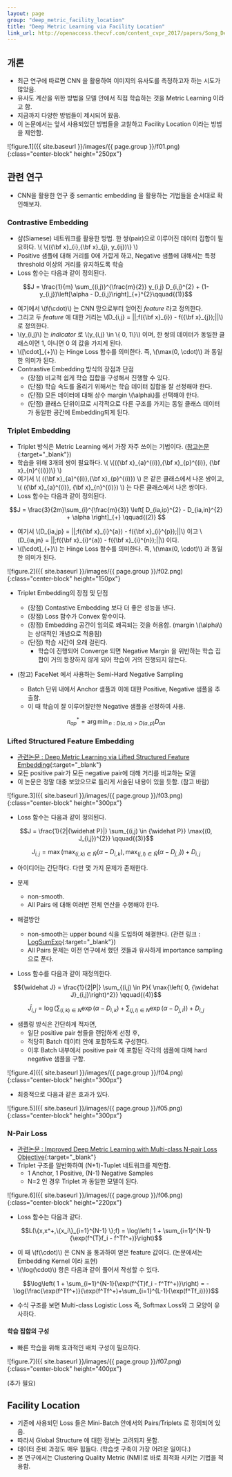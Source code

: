 ```yaml
---
layout: page
group: "deep_metric_facility_location"
title: "Deep Metric Learning via Facility Location"
link_url: http://openaccess.thecvf.com/content_cvpr_2017/papers/Song_Deep_Metric_Learning_CVPR_2017_paper.pdf
---
```


## 개론

- 최근 연구에 따르면 CNN 을 활용하여 이미지의 유사도를 측정하고자 하는 시도가 많았음.
- 유사도 계산을 위한 방법을 모델 안에서 직접 학습하는 것을 Metric Learning 이라고 함.
- 지금까지 다양한 방법들이 제시되어 왔음.
- 이 논문에서는 앞서 사용되었던 방법들을 고찰하고 Facility Location 이라는 방법을 제안함.

![figure.1]({{ site.baseurl }}/images/{{ page.group }}/f01.png){:class="center-block" height="250px"}

## 관련 연구

- CNN을 활용한 연구 중 semantic embedding 을 활용하는 기법들을 순서대로 확인해보자.

### Contrastive Embedding

- 샴(Siamese) 네트워크를 활용한 방법. 한 쌍(pair)으로 이루어진 데이터 집합이 필요하다. \\( \\{({\bf x}\_{i},{\bf x}\_{j}, y\_{ij})\\} \\)
- Positive 샘플에 대해 거리를 0에 가깝게 하고, Negative 샘플에 대해서는 특정 threshold 이상의 거리를 유지하도록 학습
- Loss 함수는 다음과 같이 정의된다.

$$J = \frac{1}{m} \sum_{(i,j)}^{\frac{m}{2}} y_{i,j} D_{i,j}^{2} + (1-y_{i,j})\left[\alpha - D_{i,j}\right]_{+}^{2}\qquad{(1)}$$

- 여기에서 \\(f(\cdot)\\) 는 CNN 망으로부터 얻어진 *feature* 라고 정의한다.
- 그리고 두 *feature* 에 대한 거리는 \\(D\_{i,j} = \|\|\;f({\bf x}\_{i}) - f({\bf x}\_{j})\;\|\|\\) 로 정의한다.
- \\(y\_{i,j}\\) 는 *indicator* 로 \\(y\_{i,j} \in \\{ 0, 1\\}\\) 이며, 한 쌍의 데이터가 동일한 클래스이면 1, 아니면 0 의 값을 가지게 된다.
- \\([\cdot]\_{+}\\) 는 Hinge Loss 함수를 의미한다. 즉, \\(\max(0, \cdot)\\) 과 동일한 의미가 된다.
- Contrastive Embedding 방식의 장점과 단점
    - (장점) 비교적 쉽게 학습 집합을 구성해서 진행할 수 있다.
    - (단점) 학습 속도를 올리기 위해서는 학습 데이터 집합을 잘 선정해야 한다.
    - (단점) 모든 데이터에 대해 상수 margin \\(\alpha\\)를 선택해야 한다.
    - (단점) 클래스 단위이므로 시각적으로 다른 구조를 가지는 동일 클래스 데이터가 동일한 공간에 Embedding되게 된다.

### Triplet Embedding

- Triplet 방식은 Metric Learning 에서 가장 자주 쓰이는 기법이다. ([참고논문](https://arxiv.org/abs/1503.03832){:target="_blank"})
- 학습을 위해 3개의 쌍이 필요하다. \\( \\{({\bf x}\_{a}^{(i)},{\bf x}\_{p}^{(i)}, {\bf x}\_{n}^{(i)})\\} \\)
- 여기서 \\( ({\bf x}\_{a}^{(i)},{\bf x}\_{p}^{(i)}) \\) 은 같은 클래스에서 나온 쌍이고, \\( ({\bf x}\_{a}^{(i)}, {\bf x}\_{n}^{(i)}) \\) 는 다른 클래스에서 나온 쌍이다.
- Loss 함수는 다음과 같이 정의된다.

$$J = \frac{3}{2m}\sum_{i}^{\frac{m}{3}} \left[ D_{ia,ip}^{2} - D_{ia,in}^{2} + \alpha \right]_{+} \qquad{(2)} $$

- 여기서 \\(D\_{ia,jp} = \|\|\;f({\bf x}\_{i}^{a}) - f({\bf x}\_{i}^{p})\;\|\|\\) 이고 \\(D\_{ia,jn} = \|\|\;f({\bf x}\_{i}^{a}) - f({\bf x}\_{i}^{n})\;\|\|\\) 이다.
- \\([\cdot]\_{+}\\) 는 Hinge Loss 함수를 의미한다. 즉, \\(\max(0, \cdot)\\) 과 동일한 의미가 된다.

![figure.2]({{ site.baseurl }}/images/{{ page.group }}/f02.png){:class="center-block" height="150px"}

- Triplet Embedding의 장점 및 단점
    - (장점) Contastive Embedding 보다 더 좋은 성능을 낸다.
    - (장점) Loss 함수가 Convex 함수이다.
    - (장점) Embedding 공간이 임의로 왜곡되는 것을 허용함. (margin \\(\alpha\\) 는 상대적인 개념으로 적용됨)
    - (단점) 학습 시간이 오래 걸린다.
        - 학습이 진행되어 Converge 되면 Negative Margin 을 위반하는 학습 집합이 거의 등장하지 않게 되어 학습이 거의 진행되지 않는다.

- (참고) FaceNet 에서 사용하는  Semi-Hard Negative Sampling
    - Batch 단위 내에서 Anchor 샘플과 이에 대한 Positive, Negative 샘플을 추출함.
    - 이 때 학습이 잘 이루어질만한 Negative 샘플을 선정하여 사용.
    
$$n_{ap}^{*} = {\arg\min}_{n:D(a,n)>D(a,p)} D_{an} $$
    
### Lifted Structured Feature Embedding

- [관련논문 : Deep Metric Learning via Lifted Structured Feature Embedding](http://cvgl.stanford.edu/papers/song_cvpr16.pdf){:target="_blank"}
- 모든 positive pair가 모든 negative pair에 대해 거리를 비교하는 모델
- 이 논문은 정말 대충 보았으므로 틀리게 서술된 내용이 있을 듯함. (참고 바람)

![figure.3]({{ site.baseurl }}/images/{{ page.group }}/f03.png){:class="center-block" height="300px"}

- Loss 함수는 다음과 같이 정의된다.

$$J = \frac{1}{2|{\widehat P}|} \sum_{(i,j) \in {\widehat P}} \max{(0, J_{i,j})^{2}} \qquad{(3)}$$

$$J_{i,j} = \max{\left(\max_{(i,k) \in {\widehat N}}{(\alpha-D_{i,k})},\max_{(j,l) \in {\widehat N}}{(\alpha-D_{j,l})} \right)} + D_{i,j}$$

- 아이디어는 간단하다. 다만 몇 가지 문제가 존재한다.
- 문제
    - non-smooth.
    - All Pairs 에 대해 여러번 전체 연산을 수행해야 한다.
- 해결방안
    - non-smooth는 upper bound 식을 도입하여 해결한다. (관련 링크 : [LogSumExp](https://en.wikipedia.org/wiki/LogSumExp){:target="_blank"})
    - All Pairs 문제는 이전 연구에서 했던 것들과 유사하게 importance sampling 으로 푼다.
    
- Loss 함수를 다음과 같이 재정의한다.

$${\widehat J} = \frac{1}{2|P|} \sum_{(i,j) \in P}{ \max{\left( 0, {\widehat J}_{i,j}\right)^2}} \qquad{(4)}$$

$${\widehat J}_{i,j} = \log \left( \sum_{(i,k) \in N}{\exp{\left(\alpha-D_{i,k}\right)}} + \sum_{(j,l) \in N}{\exp{\left(\alpha-D_{j,l}\right)}} \right) + D_{i,j}$$

- 샘플링 방식은 간단하게 적자면,
    - 일단 positive pair 쌍들을 랜덤하게 선정 후,
    - 적당히 Batch 데이터 안에 포함하도록 구성한다.
    - 이후 Batch 내부에서 positive pair 에 포함된 각각의 샘플에 대해 hard negative 샘플을 구함.
    
![figure.4]({{ site.baseurl }}/images/{{ page.group }}/f04.png){:class="center-block" height="300px"}

- 최종적으로 다음과 같은 효과가 있다.

![figure.5]({{ site.baseurl }}/images/{{ page.group }}/f05.png){:class="center-block" height="300px"}
    
### N-Pair Loss

- [관련논문 : Improved Deep Metric Learning with Multi-class N-pair Loss Objective](http://www.nec-labs.com/uploads/images/Department-Images/MediaAnalytics/papers/nips16_npairmetriclearning.pdf){:target="_blank"}
- Triplet 구조를 일반화하여 (N+1)-Tuplet 네트워크를 제안함.
    - 1 Anchor, 1 Positive, (N-1) Negative Samples
    - N=2 인 경우 Triplet 과 동일한 모델이 된다.

![figure.6]({{ site.baseurl }}/images/{{ page.group }}/f06.png){:class="center-block" height="220px"}

- Loss 함수는 다음과 같다.

$$L(\{x,x^+,\{x_i\}_{i=1}^{N-1}  \};f) = \log\left( 1 + \sum_{i=1}^{N-1}{\exp(f^{T}f_i - f^Tf^+)}\right)$$

- 이 때 \\(f(\cdot)\\) 은 CNN 을 통과하여 얻은 feature 값이다. (논문에서는 Embedding Kernel 이라 표현)
- \\(\log(\cdot)\\) 항은 다음과 같이 풀어서 작성할 수 있다.

$$\log\left( 1 + \sum_{i=1}^{N-1}{\exp(f^{T}f_i - f^Tf^+)}\right) = -\log{\frac{\exp(f^Tf^+)}{\exp(f^Tf^+)+\sum_{i=1}^{L-1}{\exp(f^Tf_i)}}}$$

- 수식 구조를 보면 Multi-class Logistic Loss 즉, Softmax Loss와 그 모양이 유사하다.

#### 학습 집합의 구성

- 빠른 학습을 위해 효과적인 배치 구성이 필요하다.

![figure.7]({{ site.baseurl }}/images/{{ page.group }}/f07.png){:class="center-block" height="400px"}

(추가 필요)


## Facility Location

- 기존에 사용되던 Loss 들은 Mini-Batch 안에서의 Pairs/Triplets 로 정의되어 있음.
- 따라서 Global Structure 에 대한 정보는 고려되지 못함.
- 데이터 준비 과정도 매우 힘들다. (학습셋 구축이 가장 어려운 일이다.)
- 본 연구에서는 Clustering Quality Metric (NMI)로 바로 최적화 시키는 기법을 적용함.

